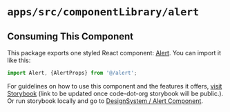 # `apps/src/componentLibrary/alert`

## Consuming This Component

This package exports one styled React component: [Alert](Alert.tsx).
You can import it like this:

```javascript
import Alert, {AlertProps} from '@/alert';
```

For guidelines on how to use this component and the features it
offers, [visit Storybook](https://code-dot-org.github.io/dsco_)
(link to be updated once code-dot-org storybook will be public.).
Or run storybook locally and go
to [DesignSystem / Alert Component](http://localhost:9001/?path=/docs/designsystem-alert--docs).